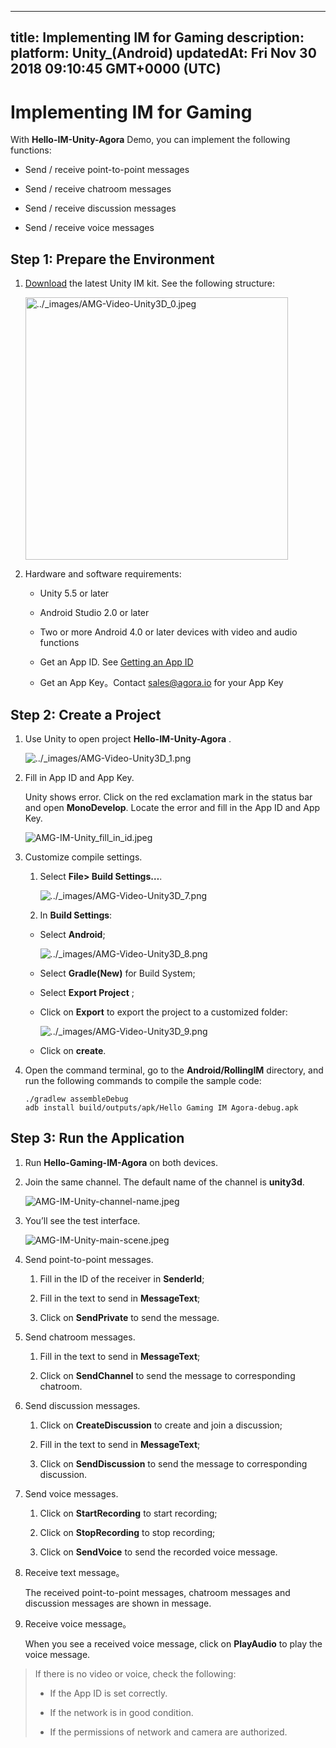 
---
title: Implementing IM for Gaming
description: 
platform: Unity_(Android)
updatedAt: Fri Nov 30 2018 09:10:45 GMT+0000 (UTC)
---
# Implementing IM for Gaming
With **Hello-IM-Unity-Agora** Demo, you can implement the following functions:

-   Send / receive point-to-point messages

-   Send / receive chatroom messages

-   Send / receive discussion messages

-   Send / receive voice messages


## Step 1: Prepare the Environment

1.  [Download](https://docs.agora.io/en/Agora%20Platform/downloads) the latest Unity IM kit. See the following structure:

    <img alt="../_images/AMG-Video-Unity3D_0.jpeg" src="https://web-cdn.agora.io/docs-files/en/AMG-Video-Unity3D_0.png" style="width: 420.0px;"/>


2.  Hardware and software requirements:

    -   Unity 5.5 or later

    -   Android Studio 2.0 or later

    -   Two or more Android 4.0 or later devices with video and audio functions

    -   Get an App ID. See [Getting an App ID](../../en/Agora%20Platform/token.md)

    -   Get an App Key。Contact [sales@agora.io](mailto:sales@agora.io) for your App Key


## Step 2: Create a Project

1.  Use Unity to open project **Hello-IM-Unity-Agora** .

    <img alt="../_images/AMG-Video-Unity3D_1.png" src="https://web-cdn.agora.io/docs-files/en/AMG-Video-Unity3D_1.png" />


2.  Fill in App ID and App Key.

    Unity shows error. Click on the red exclamation mark in the status bar and open **MonoDevelop**. Locate the error and fill in the App ID and App Key.

	![AMG-IM-Unity_fill_in_id.jpeg](https://agora-web-cdn.oss-cn-beijing.aliyuncs.com/docs-files/1537412581475)


3.  Customize compile settings.

    1.  Select **File\> Build Settings…**.

        <img alt="../_images/AMG-Video-Unity3D_7.png" src="https://web-cdn.agora.io/docs-files/en/AMG-Video-Unity3D_7.png"/>

    2.  In **Build Settings**:

       - Select **Android**;
       
         <img alt="../_images/AMG-Video-Unity3D_8.png" src="https://web-cdn.agora.io/docs-files/en/AMG-Video-Unity3D_8.png" />

      - Select **Gradle\(New\)** for Build System;

      - Select **Export Project** ;

      - Click on **Export** to export the project to a customized folder:

         <img alt="../_images/AMG-Video-Unity3D_9.png" src="https://web-cdn.agora.io/docs-files/en/AMG-Video-Unity3D_9.png"/>

       - Click on **create**.

4.  Open the command terminal, go to the **Android/RollingIM** directory, and run the following commands to compile the sample code:

    ```
    ./gradlew assembleDebug
    adb install build/outputs/apk/Hello Gaming IM Agora-debug.apk
    ```


## Step 3: Run the Application

1.  Run **Hello-Gaming-IM-Agora** on both devices.

2.  Join the same channel. The default name of the channel is **unity3d**.

	![AMG-IM-Unity-channel-name.jpeg](https://agora-web-cdn.oss-cn-beijing.aliyuncs.com/docs-files/1537412440522)


3.  You’ll see the test interface.

	![AMG-IM-Unity-main-scene.jpeg](https://agora-web-cdn.oss-cn-beijing.aliyuncs.com/docs-files/1537412462354)


1.  Send point-to-point messages.

    1.  Fill in the ID of the receiver in **SenderId**;

    2.  Fill in the text to send in **MessageText**;

    3.  Click on **SendPrivate** to send the message.

2.  Send chatroom messages.

    1.  Fill in the text to send in **MessageText**;

    2.  Click on **SendChannel** to send the message to corresponding chatroom.

3.  Send discussion messages.

    1.  Click on **CreateDiscussion** to create and join a discussion;

    2.  Fill in the text to send in **MessageText**;

    3.  Click on **SendDiscussion** to send the message to corresponding discussion.

4.  Send voice messages.

    1.  Click on **StartRecording** to start recording;

    2.  Click on **StopRecording** to stop recording;

    3.  Click on **SendVoice** to send the recorded voice message.

5.  Receive text message。

    The received point-to-point messages, chatroom messages and discussion messages are shown in message.

6.  Receive voice message。

    When you see a received voice message, click on **PlayAudio** to play the voice message.


> If there is no video or voice, check the following:
> 
> -   If the App ID is set correctly.
> 
> -   If the network is in good condition.
> 
> -   If the permissions of network and camera are authorized.



